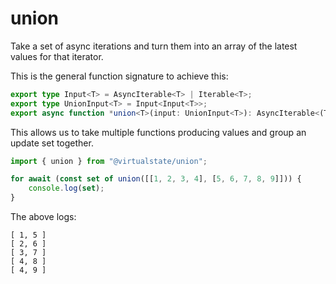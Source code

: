 # union

Take a set of async iterations and turn them into an array of the latest values for that iterator.

This is the general function signature to achieve this:

```typescript
export type Input<T> = AsyncIterable<T> | Iterable<T>;
export type UnionInput<T> = Input<Input<T>>;
export async function *union<T>(input: UnionInput<T>): AsyncIterable<(T | undefined)[]> {
```

This allows us to take multiple functions producing values and group an update set together.

```typescript
import { union } from "@virtualstate/union";

for await (const set of union([[1, 2, 3, 4], [5, 6, 7, 8, 9]])) {
    console.log(set);
}
```

The above logs:

```
[ 1, 5 ]
[ 2, 6 ]
[ 3, 7 ]
[ 4, 8 ]
[ 4, 9 ]
```


